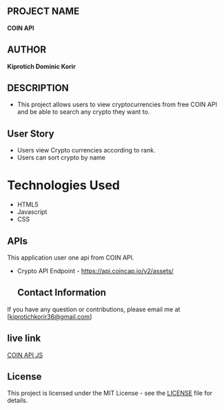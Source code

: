 ## PROJECT NAME 
**COIN API**


## AUTHOR 
**Kiprotich Dominic Korir**

## DESCRIPTION
- This project allows users to view cryptocurrencies from free COIN API and be able to search any crypto they want to.



## User Story

- Users view Crypto currencies according to rank.
- Users can sort crypto by name

# Technologies Used

* HTML5
* Javascript
* CSS

## APIs 
This application user one api from COIN API.

- Crypto API Endpoint - https://api.coincap.io/v2/assets/

  

  ## Contact Information   
If you have any question or contributions, please email me at [kiprotichkorir36@gmail.com]  


## live link 
[COIN API JS]()

## License
This project is licensed under the MIT License - see the [LICENSE](LICENSE) file for details.